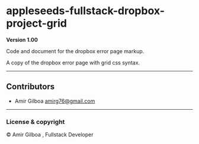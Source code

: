 # appleseeds-fullstack-dropbox-project-grid

**Version 1.00**

Code and document for the dropbox error page markup.

A copy of the dropbox error page with grid css syntax.

---

## Contributors

- Amir Gilboa <amirg76@gmail.com>

---

### License & copyright

© Amir Gilboa , Fullstack Developer
